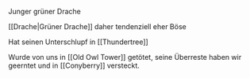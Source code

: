Junger grüner Drache

[[Drache|Grüner Drache]] daher tendenziell eher Böse

Hat seinen Unterschlupf in [[Thundertree]]

Wurde von uns in [[Old Owl Tower]] getötet, seine Überreste haben wir geerntet und in [[Conyberry]] versteckt.